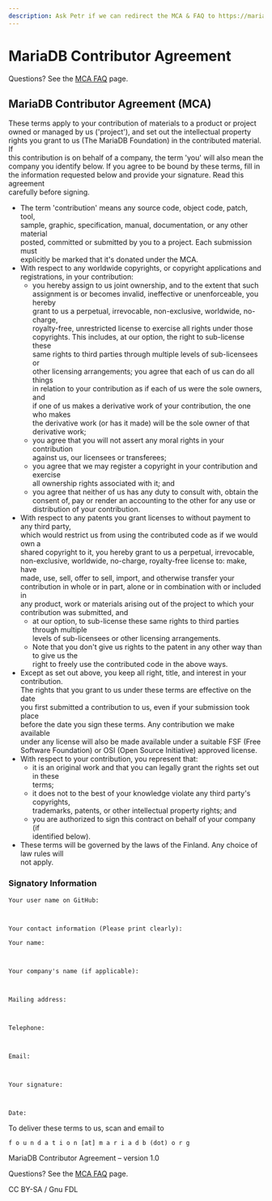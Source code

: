 ```yaml
---
description: Ask Petr if we can redirect the MCA & FAQ to https://mariadb.com/legal/
---
```


# MariaDB Contributor Agreement

Questions? See the [MCA FAQ](mariadb-contributor-agreement-faq.md) page.

## MariaDB Contributor Agreement (MCA)

These terms apply to your contribution of materials to a product or project\
owned or managed by us ('project'), and set out the intellectual property\
rights you grant to us (The MariaDB Foundation) in the contributed material. If\
this contribution is on behalf of a company, the term 'you' will also mean the\
company you identify below. If you agree to be bound by these terms, fill in\
the information requested below and provide your signature. Read this agreement\
carefully before signing.

* The term 'contribution' means any source code, object code, patch, tool,\
  sample, graphic, specification, manual, documentation, or any other material\
  posted, committed or submitted by you to a project. Each submission must\
  explicitly be marked that it's donated under the MCA.
* With respect to any worldwide copyrights, or copyright applications and\
  registrations, in your contribution:
  * you hereby assign to us joint ownership, and to the extent that such\
    assignment is or becomes invalid, ineffective or unenforceable, you hereby\
    grant to us a perpetual, irrevocable, non-exclusive, worldwide, no-charge,\
    royalty-free, unrestricted license to exercise all rights under those\
    copyrights. This includes, at our option, the right to sub-license these\
    same rights to third parties through multiple levels of sub-licensees or\
    other licensing arrangements; you agree that each of us can do all things\
    in relation to your contribution as if each of us were the sole owners, and\
    if one of us makes a derivative work of your contribution, the one who makes\
    the derivative work (or has it made) will be the sole owner of that\
    derivative work;
  * you agree that you will not assert any moral rights in your contribution\
    against us, our licensees or transferees;
  * you agree that we may register a copyright in your contribution and exercise\
    all ownership rights associated with it; and
  * you agree that neither of us has any duty to consult with, obtain the\
    consent of, pay or render an accounting to the other for any use or\
    distribution of your contribution.
* With respect to any patents you grant licenses to without payment to any third party,\
  which would restrict us from using the contributed code as if we would own a\
  shared copyright to it, you hereby grant to us a perpetual, irrevocable,\
  non-exclusive, worldwide, no-charge, royalty-free license to: make, have\
  made, use, sell, offer to sell, import, and otherwise transfer your\
  contribution in whole or in part, alone or in combination with or included in\
  any product, work or materials arising out of the project to which your\
  contribution was submitted, and
  * at our option, to sub-license these same rights to third parties through multiple\
    levels of sub-licensees or other licensing arrangements.
  * Note that you don't give us rights to the patent in any other way than to give us the\
    right to freely use the contributed code in the above ways.
* Except as set out above, you keep all right, title, and interest in your contribution.\
  The rights that you grant to us under these terms are effective on the date\
  you first submitted a contribution to us, even if your submission took place\
  before the date you sign these terms. Any contribution we make available\
  under any license will also be made available under a suitable FSF (Free\
  Software Foundation) or OSI (Open Source Initiative) approved license.
* With respect to your contribution, you represent that:
  * it is an original work and that you can legally grant the rights set out in these\
    terms;
  * it does not to the best of your knowledge violate any third party's copyrights,\
    trademarks, patents, or other intellectual property rights; and
  * you are authorized to sign this contract on behalf of your company (if\
    identified below).
* These terms will be governed by the laws of the Finland. Any choice of law rules will\
  not apply.

### Signatory Information

```
Your user name on GitHub:



Your contact information (Please print clearly): 

Your name:



Your company's name (if applicable):



Mailing address:



Telephone:



Email:

 

Your signature:



Date:
```

To deliver these terms to us, scan and email to

```
f o u n d a t i o n [at] m a r i a d b (dot) o r g
```

MariaDB Contributor Agreement – version 1.0

Questions? See the [MCA FAQ](mariadb-contributor-agreement-faq.md) page.

CC BY-SA / Gnu FDL
